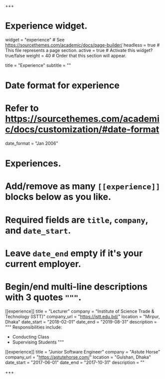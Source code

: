 +++
# Experience widget.
widget = "experience"  # See https://sourcethemes.com/academic/docs/page-builder/
headless = true  # This file represents a page section.
active = true  # Activate this widget? true/false
weight = 40  # Order that this section will appear.

title = "Experience"
subtitle = ""

# Date format for experience
#   Refer to https://sourcethemes.com/academic/docs/customization/#date-format
date_format = "Jan 2006"

# Experiences.
#   Add/remove as many `[[experience]]` blocks below as you like.
#   Required fields are `title`, `company`, and `date_start`.
#   Leave `date_end` empty if it's your current employer.
#   Begin/end multi-line descriptions with 3 quotes `"""`.
[[experience]]
  title = "Lecturer"
  company = "Institute of Science Trade & Technology (ISTT)"
  company_url = "https://istt.edu.bd/"
  location = "Mirpur, Dhaka"
  date_start = "2018-02-01"
  date_end = "2019-08-31"
  description = """
  Responsibilities include:
  
  * Conducting Class
  * Supervising Students
  """

[[experience]]
  title = "Junior Software Engineer"
  company = "Astute Horse"
  company_url = "https://astutehorse.com/"
  location = "Gulshan, Dhaka"
  date_start = "2017-06-01"
  date_end = "2017-10-31"
  description = ""

+++
